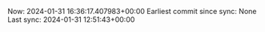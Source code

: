 Now: 2024-01-31 16:36:17.407983+00:00 Earliest commit since sync: None Last sync: 2024-01-31 12:51:43+00:00
